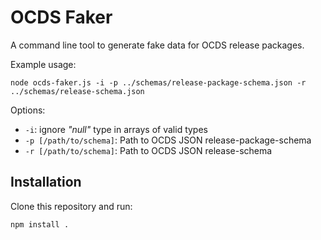 # OCDS Faker

A command line tool to generate fake data for OCDS release packages.

Example usage:

`node ocds-faker.js -i -p ../schemas/release-package-schema.json -r ../schemas/release-schema.json`

Options:

* `-i`: ignore _"null"_ type in arrays of valid types
* `-p [/path/to/schema]`: Path to OCDS JSON release-package-schema
* `-r [/path/to/schema]`: Path to OCDS JSON release-schema

## Installation

Clone this repository and run:

`npm install .`
